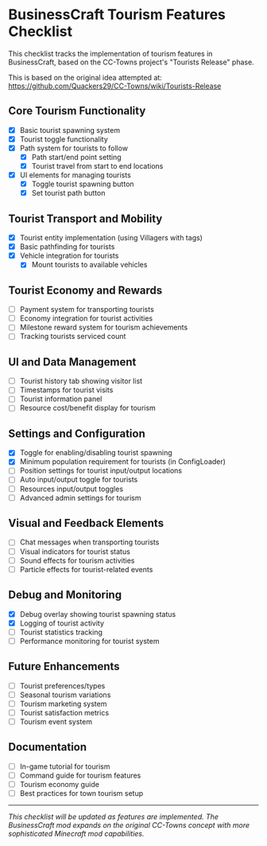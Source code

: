 # BusinessCraft Tourism Features Checklist

This checklist tracks the implementation of tourism features in BusinessCraft, based on the CC-Towns project's "Tourists Release" phase.

This is based on the original idea attempted at: https://github.com/Quackers29/CC-Towns/wiki/Tourists-Release 

## Core Tourism Functionality

- [x] Basic tourist spawning system
- [x] Tourist toggle functionality
- [x] Path system for tourists to follow
  - [x] Path start/end point setting
  - [x] Tourist travel from start to end locations
- [x] UI elements for managing tourists
  - [x] Toggle tourist spawning button
  - [x] Set tourist path button

## Tourist Transport and Mobility

- [x] Tourist entity implementation (using Villagers with tags)
- [x] Basic pathfinding for tourists
- [x] Vehicle integration for tourists
  - [x] Mount tourists to available vehicles

## Tourist Economy and Rewards

- [ ] Payment system for transporting tourists
- [ ] Economy integration for tourist activities
- [ ] Milestone reward system for tourism achievements
- [ ] Tracking tourists serviced count

## UI and Data Management

- [ ] Tourist history tab showing visitor list
- [ ] Timestamps for tourist visits
- [ ] Tourist information panel
- [ ] Resource cost/benefit display for tourism 

## Settings and Configuration

- [x] Toggle for enabling/disabling tourist spawning
- [x] Minimum population requirement for tourists (in ConfigLoader)
- [ ] Position settings for tourist input/output locations
- [ ] Auto input/output toggle for tourists
- [ ] Resources input/output toggles
- [ ] Advanced admin settings for tourism

## Visual and Feedback Elements

- [ ] Chat messages when transporting tourists
- [ ] Visual indicators for tourist status
- [ ] Sound effects for tourism activities
- [ ] Particle effects for tourist-related events

## Debug and Monitoring

- [x] Debug overlay showing tourist spawning status
- [x] Logging of tourist activity
- [ ] Tourist statistics tracking
- [ ] Performance monitoring for tourist system

## Future Enhancements

- [ ] Tourist preferences/types
- [ ] Seasonal tourism variations
- [ ] Tourism marketing system
- [ ] Tourist satisfaction metrics
- [ ] Tourism event system

## Documentation

- [ ] In-game tutorial for tourism
- [ ] Command guide for tourism features
- [ ] Tourism economy guide
- [ ] Best practices for town tourism setup

---

*This checklist will be updated as features are implemented. The BusinessCraft mod expands on the original CC-Towns concept with more sophisticated Minecraft mod capabilities.* 